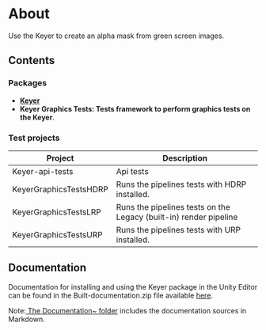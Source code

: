 # About
Use the Keyer to create an alpha mask from green screen images.

<a name="Contents"></a>
## Contents
### Packages
- **[Keyer](Packages/com.unity.media.keyer/README.md)**
- **Keyer Graphics Tests: Tests framework to perform graphics tests on the Keyer**.

### Test projects 

| Project                | Description                                                       |
|------------------------|-------------------------------------------------------------------|
| Keyer-api-tests        | Api tests                                                         |
| KeyerGraphicsTestsHDRP | Runs the pipelines tests with HDRP installed.                     |
| KeyerGraphicsTestsLRP  | Runs the pipelines tests on the Legacy (built-in) render pipeline |
| KeyerGraphicsTestsURP  | Runs the pipelines tests with URP installed.                      |

## Documentation
Documentation for installing and using the Keyer package in the Unity Editor can be found in the Built-documentation.zip file available [here](https://github.com/Unity-Technologies/UnityKeyer/tree/setup/CST1372-Move-files-to-new-repo/Packages/com.unity.media.keyer).

Note:[ The Documentation~ folder](https://github.com/Unity-Technologies/UnityKeyer/tree/setup/CST1372-Move-files-to-new-repo/Packages/com.unity.media.keyer/Documentation~) includes the documentation sources in Markdown.